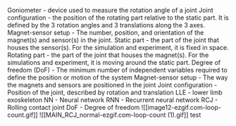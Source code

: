 Goniometer - device used to measure the rotation angle of a joint
Joint configuration - the position of the rotating part relative to the static part. It is defined by the 3 rotation angles and 3 translations along the 3 axes. 
Magnet-sensor setup - The number, position, and orientation of the magnet(s) and sensor(s) in the joint.
Static part - the part of the joint that houses the sensor(s). For the simulation and experiment, it is fixed in space.
Rotating part - the part of the joint that houses the magnet(s). For the simulations and experiment, it is moving around the static part.
Degree of freedom (DoF) - The minimum number of independent variables required to define the position or motion of the system
Magnet-sensor setup - The way the magnets and sensors are positioned in the joint
Joint configuration - Position of the joint, described by rotation and translation
LLE - lower limb exoskeleton
NN - Neural network
RNN - Recurrent neural network
RCJ - Rolling contact joint
DoF - Degree of freedom
![[image12-ezgif.com-loop-count.gif]]
![[MAIN_RCJ_normal-ezgif.com-loop-count (1).gif]]
test
